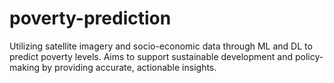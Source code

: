 # poverty-prediction
Utilizing satellite imagery and socio-economic data through ML and DL to predict poverty levels. Aims to support sustainable development and policy-making by providing accurate, actionable insights.
